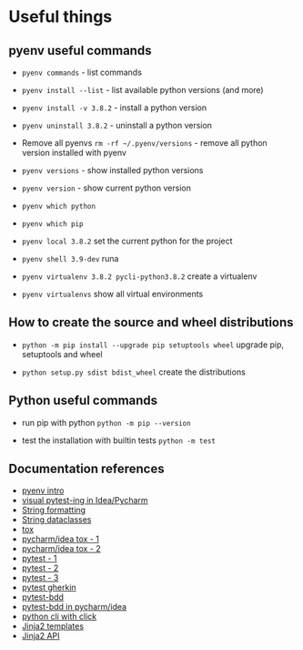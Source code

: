 # Useful things

## pyenv useful commands

- `pyenv commands` - list commands

- `pyenv install --list` - list available python versions (and more)

- `pyenv install -v 3.8.2` - install a python version

- `pyenv uninstall 3.8.2` - uninstall a python version

- Remove all pyenvs `rm -rf ~/.pyenv/versions` - remove all python version installed with pyenv

- `pyenv versions` - show installed python versions

- `pyenv version` - show current python version

- `pyenv which python` 

- `pyenv which pip`

- `pyenv local 3.8.2` set the current python for the project

- `pyenv shell 3.9-dev` runa 

- `pyenv virtualenv 3.8.2 pycli-python3.8.2` create a virtualenv

- `pyenv virtualenvs` show all virtual environments

## How to create the source and wheel distributions 

- `python -m pip install --upgrade pip setuptools wheel` upgrade pip, setuptools and wheel 

- `python setup.py sdist bdist_wheel` create the distributions

## Python useful commands

- run pip with python `python -m pip --version`

- test the installation with builtin tests `python -m test`

## Documentation references

- [pyenv intro](https://realpython.com/intro-to-pyenv/)
- [visual pytest-ing in Idea/Pycharm](https://blog.jetbrains.com/pycharm/2020/06/visual-testing-with-pytest/)
- [String formatting](https://realpython.com/python-string-formatting/)
- [String dataclasses](https://docs.python.org/3/library/dataclasses.html)
- [tox](https://opensource.com/article/19/5/python-tox)
- [pycharm/idea tox - 1](https://www.jetbrains.com/help/pycharm/tox-support.html)
- [pycharm/idea tox - 2](https://www.jetbrains.com/help/pycharm/run-debug-configuration-tox.html)
- [pytest - 1](https://docs.pytest.org/en/latest/getting-started.html)
- [pytest - 2](https://dzone.com/articles/10-awesome-features-of-pytest)
- [pytest - 3](https://towardsdatascience.com/pytest-features-that-you-need-in-your-testing-life-31488dc7d9eb)
- [pytest gherkin](https://pypi.org/project/pytest-bdd/#:~:text=pytest-bdd%20implements%20a%20subset,power%20and%20flexibility%20of%20pytest.)
- [pytest-bdd](https://github.com/pytest-dev/pytest-bdd)
- [pytest-bdd in pycharm/idea](https://blog.jetbrains.com/pycharm/2018/08/pycharm-and-pytest-bdd/)
- [python cli with click](https://click.palletsprojects.com/en/7.x/)
- [Jinja2 templates](https://jinja.palletsprojects.com/en/2.11.x/templates/)
- [Jinja2 API](https://jinja.palletsprojects.com/en/2.11.x/api/#basics)
